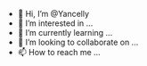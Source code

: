 - 👋 Hi, I’m @Yancelly
- 👀 I’m interested in ...
- 🌱 I’m currently learning ...
- 💞️ I’m looking to collaborate on ...
- 📫 How to reach me ...

<!---
Yancelly/Yancelly is a ✨ special ✨ repository because its `README.md` (this file) appears on your GitHub profile.
You can click the Preview link to take a look at your changes.
--->
